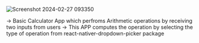 ![Screenshot 2024-02-27 093350](https://github.com/Asif45uaha/react_native_calculator/assets/96048712/b05e30ee-afc6-4d31-bf1e-d939a672b82c)



-> Basic Calculator App which perfroms Arithmetic operations by receiving two inputs from users
-> This APP   computes the operation by selecting the type of operation from react-nativer-dropdown-picker package
